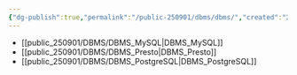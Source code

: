 ```yaml
---
{"dg-publish":true,"permalink":"/public-250901/dbms/dbms/","created":"2025-08-21T11:15:59.646+09:00","updated":"2025-08-29T16:18:01.873+09:00"}
---
```




- [[public_250901/DBMS/DBMS_MySQL\|DBMS_MySQL]]
- [[public_250901/DBMS/DBMS_Presto\|DBMS_Presto]]
- [[public_250901/DBMS/DBMS_PostgreSQL\|DBMS_PostgreSQL]]

